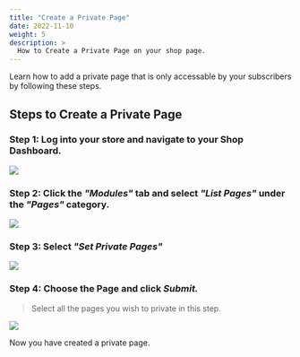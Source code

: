 ```yaml
---
title: "Create a Private Page"
date: 2022-11-10
weight: 5
description: >
  How to Create a Private Page on your shop page.
---
```


Learn how to add a private page that is only accessable by your subscribers by following these steps.

## Steps to Create a Private Page

### Step 1: Log into your store and navigate to your Shop Dashboard.

![](https://i.imgur.com/HQylCU8.png)

### Step 2: Click the *"Modules"* tab and select *"List Pages"* under the *"Pages"* category.

![](https://i.imgur.com/QQrwiAR.png)

### Step 3: Select *"Set Private Pages"*

![](https://i.imgur.com/dZgLR8z.png)

### Step 4: Choose the Page and click *Submit.*

> Select all the pages you wish to private in this step.

![](https://i.imgur.com/rIu9YYP.png)

Now you have created a private page.